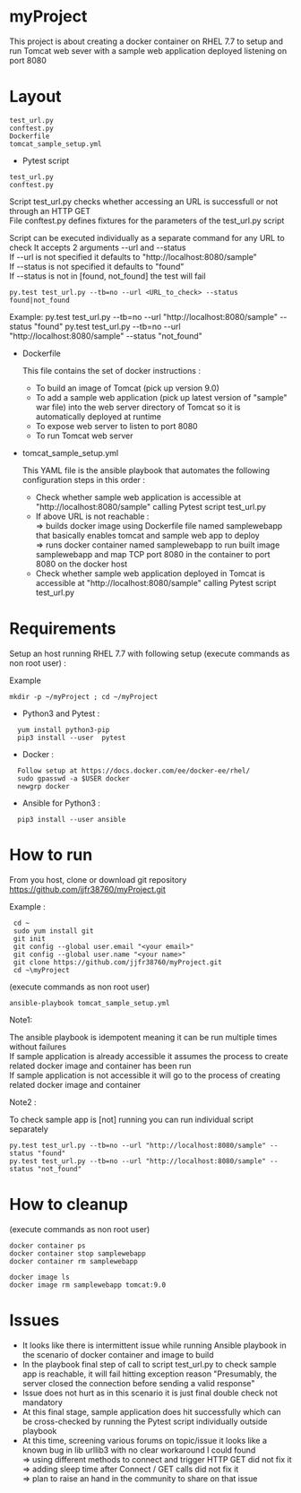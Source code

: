 # myProject

This project is about creating a docker container on RHEL 7.7 to setup and run Tomcat web sever with a sample web application deployed listening on port 8080

Layout
======

	test_url.py
	conftest.py
	Dockerfile
	tomcat_sample_setup.yml
	
- Pytest script
```
test_url.py
conftest.py
```

  Script test_url.py checks whether accessing an URL is successfull or not through an HTTP GET  
  File conftest.py defines fixtures for the parameters of the test_url.py script

  Script can be executed individually as a separate command for any URL to check
    It accepts 2 arguments --url and --status  
    If --url is not specified it defaults to "http://localhost:8080/sample"  
    If --status is not specified it defaults to "found"  
    If --status is not in [found, not_found] the test will fail  

  
	py.test test_url.py --tb=no --url <URL_to_check> --status found|not_found

  Example:
    py.test test_url.py --tb=no --url "http://localhost:8080/sample" --status "found"
    py.test test_url.py --tb=no --url "http://localhost:8080/sample" --status "not_found"


- Dockerfile

  This file contains the set of docker instructions :  
    * To build an image of Tomcat (pick up version 9.0)  
    * To add a sample web application (pick up latest version of "sample" war file) into the web server directory of Tomcat so it is automatically deployed at runtime  
    * To expose web server to listen to port 8080  
    * To run Tomcat web server  


- tomcat_sample_setup.yml

  This YAML file is the ansible playbook that automates the following configuration steps in this order :  

  * Check whether sample web application is accessible at "http://localhost:8080/sample" calling Pytest script test_url.py  
  * If above URL is not reachable :  
        => builds docker image using Dockerfile file named samplewebapp that basically enables tomcat and sample web app to deploy  
        => runs docker container named samplewebapp to run built image samplewebapp and map TCP port 8080 in the container to port 8080 on the docker host  
  * Check whether sample web application deployed in Tomcat is accessible at "http://localhost:8080/sample" calling Pytest script test_url.py


Requirements
============

Setup an host running RHEL 7.7 with following setup (execute commands as non root user) :
  
  Example 
  ```
  mkdir -p ~/myProject ; cd ~/myProject
  ```
  
  * Python3 and Pytest :
```    
  yum install python3-pip
  pip3 install --user  pytest
``` 
  * Docker :  
```
  Follow setup at https://docs.docker.com/ee/docker-ee/rhel/
  sudo gpasswd -a $USER docker
  newgrp docker
```
  * Ansible for Python3 :
```
  pip3 install --user ansible
```


How to run 
==========

From you host, clone or download git repository https://github.com/jjfr38760/myProject.git

Example :
```
 cd ~
 sudo yum install git
 git init
 git config --global user.email "<your email>"
 git config --global user.name "<your name>"
 git clone https://github.com/jjfr38760/myProject.git
 cd ~\myProject
```


(execute commands as non root user)
```
ansible-playbook tomcat_sample_setup.yml
```

Note1:

  The ansible playbook is idempotent meaning it can be run multiple times without failures  
  If sample application is already accessible it assumes the process to create related docker image and container has been run  
  If sample application is not accessible it will go to the process of creating related docker image and container 


Note2 : 

  To check sample app is [not] running you can run individual script separately 

    py.test test_url.py --tb=no --url "http://localhost:8080/sample" --status "found"
    py.test test_url.py --tb=no --url "http://localhost:8080/sample" --status "not_found"



How to cleanup
==============
  
  (execute commands as non root user)
  ```
  docker container ps
  docker container stop samplewebapp
  docker container rm samplewebapp

  docker image ls
  docker image rm samplewebapp tomcat:9.0
 ``` 
  
  
  
  
  Issues
  ======
  
  - It looks like there is intermittent issue while running Ansible playbook in the scenario of docker container and image to build  
  - In the playbook final step of call to script test_url.py to check sample app is reachable, it will fail hitting exception reason "Presumably, the server closed the connection before sending a valid response"  
  - Issue does not hurt as in this scenario it is just final double check not mandatory  
  - At this final stage, sample application does hit successfully which can be cross-checked by running the Pytest script individually outside playbook  
  - At this time, screening various forums on topic/issue it looks like a known bug in lib urllib3 with no clear workaround I could found  
      => using different methods to connect and trigger HTTP GET did not fix it  
      => adding sleep time after Connect / GET calls did not fix it  
      => plan to raise an hand in the community to share on that issue  
